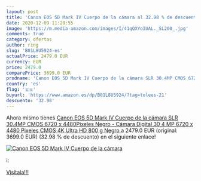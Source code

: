 ```yaml
---
layout: post
title: 'Canon EOS 5D Mark IV Cuerpo de la cámara al 32.98 % de descuento'
date: 2020-12-09 11:20:55
image: 'https://m.media-amazon.com/images/I/41qQXYoIUAL._SL200_.jpg'
comments: true
category: ofertas
author: ring
slug: 'B01L8U5924-es'
actualPrice: 2479.0 EUR
currency: EUR
price: 2479.0
comparePrice: 3699.0 EUR
prodname: 'Canon EOS 5D Mark IV Cuerpo de la cámara SLR 30.4MP CMOS 6720 x 4480Pixeles Negro - Cámara Digital  30 4 MP  6720 x 4480 Pixeles  CMOS  4K Ultra HD  800 g  Negro '
country: 'es'
flag: '🇪🇸'
buyurl: 'https://www.amazon.es/dp/B01L8U5924/?tag=tolees-21'
descuento: '32.98'
---
```


Ahora mismo tienes [Canon EOS 5D Mark IV Cuerpo de la cámara SLR 30.4MP CMOS 6720 x 4480Pixeles Negro - Cámara Digital  30 4 MP  6720 x 4480 Pixeles  CMOS  4K Ultra HD  800 g  Negro ](https://www.amazon.es/dp/B01L8U5924/?tag=tolees-21) a 2479.0 EUR (original: 3699.0 EUR) (32.98 %  de descuento) en el siguiente enlace!

[![Canon EOS 5D Mark IV Cuerpo de la cámara](https://m.media-amazon.com/images/I/41qQXYoIUAL._SL200_.jpg)](https://www.amazon.es/dp/B01L8U5924/?tag=tolees-21)

ℹ️:


[Visítala!!!](https://www.amazon.es/dp/B01L8U5924/?tag=tolees-21)
